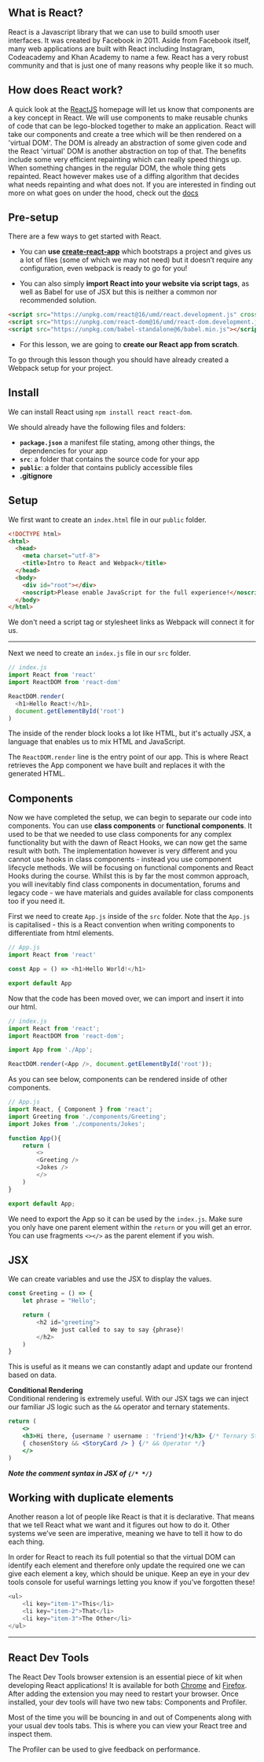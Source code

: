 ## What is React?

React is a Javascript library that we can use to build smooth user interfaces. It was created by Facebook in 2011. Aside from Facebook itself, many web applications are built with React including Instagram, Codeacademy and Khan Academy to name a few. React has a very robust community and that is just one of many reasons why people like it so much.

## How does React work?
A quick look at the [ReactJS](https://reactjs.org/) homepage will let us know that components are a key concept in React. We will use components to make reusable chunks of code that can be lego-blocked together to make an application. React will take our components and create a tree which will be then rendered on a 'virtual DOM'. The DOM is already an abstraction of some given code and the React 'virtual' DOM is another abstraction on top of that. The benefits include some very efficient repainting which can really speed things up. When something changes in the regular DOM, the whole thing gets repainted. React however makes use of a diffing algorithm that decides what needs repainting and what does not. If you are interested in finding out more on what goes on under the hood, check out the [docs](https://reactjs.org/docs/faq-internals.html)

## Pre-setup

There are a few ways to get started with React.

- You can **use [create-react-app](https://create-react-app.dev/docs/getting-started/)** which bootstraps a project and gives us a lot of files (some of which we may not need) but it doesn’t require any configuration, even webpack is ready to go for you!

- You can also simply **import React into your website via script tags**, as well as Babel for use of JSX but this is neither a common nor recommended solution.
```html
<script src="https://unpkg.com/react@16/umd/react.development.js" crossorigin></script>
<script src="https://unpkg.com/react-dom@16/umd/react-dom.development.js" crossorigin></script>
<script src="https://unpkg.com/babel-standalone@6/babel.min.js"></script>

```

- For this lesson, we are going to **create our React app from scratch**.

To go through this lesson though you should have already created a Webpack setup for your project.

## Install

We can install React using `npm install react react-dom`.

We should already have the following files and folders:

- **`package.json`** a manifest file stating, among other things, the dependencies for your app
- **`src`**: a folder that contains the source code for your app
- **`public`**: a folder that contains publicly accessible files
- **.gitignore**

## Setup

We first want to create an `index.html` file in our `public` folder.

```html
<!DOCTYPE html>
<html>
  <head>
    <meta charset="utf-8">
    <title>Intro to React and Webpack</title>
  </head>
  <body>
    <div id="root"></div>
    <noscript>Please enable JavaScript for the full experience!</noscript>
  </body>
</html>
```

We don't need a script tag or stylesheet links as Webpack will connect it for us.

---

Next we need to create an `index.js` file in our `src` folder.

```js
// index.js
import React from 'react'
import ReactDOM from 'react-dom'

ReactDOM.render(
  <h1>Hello React!</h1>,
  document.getElementById('root')
)
```

The inside of the render block looks a lot like HTML, but it's actually JSX, a language that enables us to mix HTML and JavaScript.

The `ReactDOM.render` line is the entry point of our app. This is where React retrieves the App component we have built and replaces it with the generated HTML.


## Components

Now we have completed the setup, we can begin to separate our code into components. You can use **class components** or **functional components**. It used to be that we needed to use class components for any complex functionality but with the dawn of React Hooks, we can now get the same result with both. The implementation however is very different and you cannot use hooks in class components - instead you use component lifecycle methods. We will be focusing on functional components and React Hooks during the course. Whilst this is by far the most common approach, you will inevitably find class components in documentation, forums and legacy code - we have materials and guides available for class components too if you need it.

First we need to create `App.js` inside of the `src` folder.
Note that the `App.js` is capitalised - this is a React convention when writing components to differentiate from html elements.

```js
// App.js
import React from 'react'

const App = () => <h1>Hello World!</h1>

export default App
```

Now that the code has been moved over, we can import and insert it into our html.

```js
// index.js
import React from 'react';
import ReactDOM from 'react-dom';

import App from './App';

ReactDOM.render(<App />, document.getElementById('root'));
```

As you can see below, components can be rendered inside of other components. 

```js
// App.js
import React, { Component } from 'react';
import Greeting from './components/Greeting';
import Jokes from './components/Jokes';

function App(){
    return (
        <>
        <Greeting />
        <Jokes />
        </>
    )
}

export default App;
```
 
We need to export the App so it can be used by the `index.js`. Make sure you only have one parent element within the `return` or you will get an error. You can use fragments `<></>` as the parent element if you wish.

## JSX

We can create variables and use the JSX to display the values.

```js
const Greeting = () => {
    let phrase = "Hello";

    return (
        <h2 id="greeting">
            We just called to say to say {phrase}!
        </h2>
    )
}
```

This is useful as it means we can constantly adapt and update our frontend based on data.

**Conditional Rendering** \
Conditional rendering is extremely useful. With our JSX tags we can inject our familiar JS logic such as the `&&` operator and ternary statements.

```jsx
return (
    <>
    <h3>Hi there, {username ? username : 'friend'}!</h3> {/* Ternary Statement */}
    { chosenStory && <StoryCard /> } {/* && Operator */}
    </>
)
```

_**Note the comment syntax in JSX of `{/* */}`**_

## Working with duplicate elements

Another reason a lot of people like React is that it is declarative. That means that we tell React what we want and it figures out how to do it. Other systems we’ve seen are imperative, meaning we have to tell it how to do each thing.

In order for React to reach its full potential so that the virtual DOM can identify each element and therefore only update the required one we can give each element a key, which should be unique. Keep an eye in your dev tools console for useful warnings letting you know if you've forgotten these!

```js
<ul>
    <li key="item-1">This</li>
    <li key="item-2">That</li>
    <li key="item-3">The Other</li>
</ul>
```

---

## React Dev Tools
The React Dev Tools browser extension is an essential piece of kit when developing React applications! It is available for both [Chrome](https://chrome.google.com/webstore/detail/react-developer-tools/fmkadmapgofadopljbjfkapdkoienihi?hl=en) and [Firefox](https://addons.mozilla.org/en-GB/firefox/addon/react-devtools/). After adding the extension you may need to restart your browser. Once installed, your dev tools will have two new tabs: Components and Profiler.

Most of the time you will be bouncing in and out of Compenents along with your usual dev tools tabs. This is where you can view your React tree and inspect them.

The Profiler can be used to give feedback on performance.